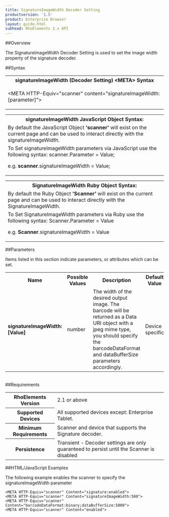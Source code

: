 ```yaml
---
title: SignatureImageWidth Decoder Setting
productversion: '1.5'
product: Enterprise Browser
layout: guide.html
subhead: RhoElements 2.x API
---
```


##Overview

The SignatureImageWidth Decoder Setting is used to set the image width property of the signature decoder.

##Syntax

<table class="re-table"><tr><th class="tableHeading">signatureImageWidth (Decoder Setting) &lt;META&gt; Syntax
</th></tr><tr><td class="clsSyntaxCells clsOddRow"><p>&lt;META HTTP-Equiv="scanner" content="signatureImageWidth:[parameter]"&gt;</p></td></tr></table>
<table class="re-table"><tr><th class="tableHeading">signatureImageWidth JavaScript Object Syntax:</th></tr><tr><td class="clsSyntaxCells clsOddRow">
By default the JavaScript Object <b>'scanner'</b> will exist on the current page and can be used to interact directly with the signatureImageWidth.
</td></tr><tr><td class="clsSyntaxCells clsEvenRow">
To Set signatureImageWidth parameters via JavaScript use the following syntax: scanner.Parameter = Value;
<P />e.g. <b>scanner</b>.signatureImageWidth = Value;
</td></tr></table>
<table class="re-table"><tr><th class="tableHeading">SignatureImageWidth Ruby Object Syntax:</th></tr><tr><td class="clsSyntaxCells clsOddRow">
By default the Ruby Object <b>'Scanner'</b> will exist on the current page and can be used to interact directly with the SignatureImageWidth.
</td></tr><tr><td class="clsSyntaxCells clsEvenRow">
To Set SignatureImageWidth parameters via Ruby use the following syntax: Scanner.Parameter = Value
<P />e.g. <b>Scanner</b>.signatureImageWidth = Value
</td></tr></table>



##Parameters


Items listed in this section indicate parameters, or attributes which can be set.
<table class="re-table"><col width="20%" /><col width="20%" /><col width="38%" /><col width="22%" /><tr><th class="tableHeading">Name</th><th class="tableHeading">Possible Values</th><th class="tableHeading">Description</th><th class="tableHeading">Default Value</th></tr><tr><td class="clsSyntaxCells clsOddRow"><b>signatureImageWidth:[Value]
</b></td><td class="clsSyntaxCells clsOddRow">number</td><td class="clsSyntaxCells clsOddRow">The width of the desired output image.  The barcode will be returned as a Data URI object with a jpeg mime type, you should specify the barcodeDataFormat and dataBufferSize parameters accordingly.</td><td class="clsSyntaxCells clsOddRow">Device specific</td></tr></table>
<table class="re-table"><col width="78%" /><col width="8%" /><col width="1%" /><col width="5%" /><col width="1%" /><col width="5%" /><col width="2%" /></table>





##Requirements

<table class="re-table"><tr><th class="tableHeading">RhoElements Version</th><td class="clsSyntaxCell clsEvenRow">2.1 or above
</td></tr><tr><th class="tableHeading">Supported Devices</th><td class="clsSyntaxCell clsOddRow">All supported devices except: Enterprise Tablet.</td></tr><tr><th class="tableHeading">Minimum Requirements</th><td class="clsSyntaxCell clsOddRow">Scanner and device that supports the Signature decoder.</td></tr><tr><th class="tableHeading">Persistence</th><td class="clsSyntaxCell clsEvenRow">Transient - Decoder settings are only guaranteed to persist until the Scanner is disabled</td></tr></table>


##HTML/JavaScript Examples

The following example enables the scanner to specify the signatureImageWidth parameter

	<META HTTP-Equiv="scanner" Content="signature:enabled">
	<META HTTP-Equiv="scanner" Content="signatureImageWidth:500">
	<META HTTP-Equiv="scanner" Content="barcodeDataFormat:binary;dataBufferSize:5000">
	<META HTTP-Equiv="scanner" Content="enabled">
					





